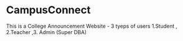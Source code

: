 # CampusConnect
This is a College Announcement Website - 3 tyeps of users 1.Student , 2.Teacher ,3. Admin (Super DBA)

